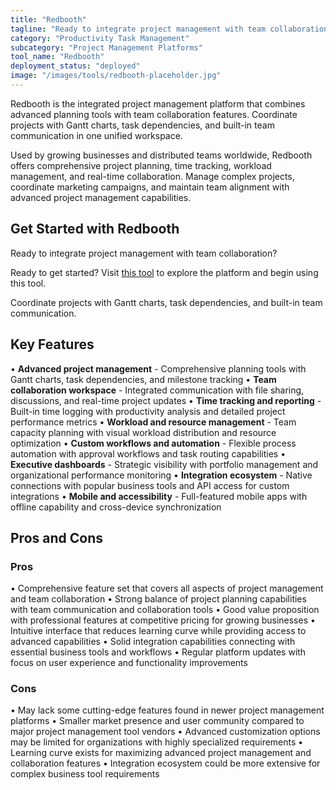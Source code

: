 ```yaml
---
title: "Redbooth"
tagline: "Ready to integrate project management with team collaboration?..."
category: "Productivity Task Management"
subcategory: "Project Management Platforms"
tool_name: "Redbooth"
deployment_status: "deployed"
image: "/images/tools/redbooth-placeholder.jpg"
---
```

Redbooth is the integrated project management platform that combines advanced planning tools with team collaboration features. Coordinate projects with Gantt charts, task dependencies, and built-in team communication in one unified workspace.

Used by growing businesses and distributed teams worldwide, Redbooth offers comprehensive project planning, time tracking, workload management, and real-time collaboration. Manage complex projects, coordinate marketing campaigns, and maintain team alignment with advanced project management capabilities.

## Get Started with Redbooth

Ready to integrate project management with team collaboration? 

Ready to get started? Visit [this tool](https://redbooth.com) to explore the platform and begin using this tool.

Coordinate projects with Gantt charts, task dependencies, and built-in team communication.

## Key Features

• **Advanced project management** - Comprehensive planning tools with Gantt charts, task dependencies, and milestone tracking
• **Team collaboration workspace** - Integrated communication with file sharing, discussions, and real-time project updates
• **Time tracking and reporting** - Built-in time logging with productivity analysis and detailed project performance metrics
• **Workload and resource management** - Team capacity planning with visual workload distribution and resource optimization
• **Custom workflows and automation** - Flexible process automation with approval workflows and task routing capabilities
• **Executive dashboards** - Strategic visibility with portfolio management and organizational performance monitoring
• **Integration ecosystem** - Native connections with popular business tools and API access for custom integrations
• **Mobile and accessibility** - Full-featured mobile apps with offline capability and cross-device synchronization

## Pros and Cons

### Pros
• Comprehensive feature set that covers all aspects of project management and team collaboration
• Strong balance of project planning capabilities with team communication and collaboration tools
• Good value proposition with professional features at competitive pricing for growing businesses
• Intuitive interface that reduces learning curve while providing access to advanced capabilities
• Solid integration capabilities connecting with essential business tools and workflows
• Regular platform updates with focus on user experience and functionality improvements

### Cons
• May lack some cutting-edge features found in newer project management platforms
• Smaller market presence and user community compared to major project management tool vendors
• Advanced customization options may be limited for organizations with highly specialized requirements
• Learning curve exists for maximizing advanced project management and collaboration features
• Integration ecosystem could be more extensive for complex business tool requirements